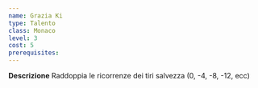 ```yaml
---
name: Grazia Ki
type: Talento
class: Monaco
level: 3
cost: 5
prerequisites: 
---
```


**Descrizione**
Raddoppia le ricorrenze dei tiri salvezza (0, -4, -8, -12, ecc)